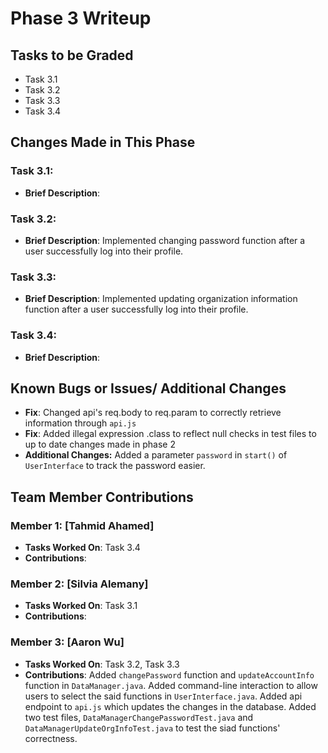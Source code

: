 # Phase 3 Writeup

## Tasks to be Graded
- Task 3.1
- Task 3.2
- Task 3.3
- Task 3.4


## Changes Made in This Phase

### Task 3.1:
- **Brief Description**: 
  
### Task 3.2:
- **Brief Description**: Implemented changing password function after a user successfully log into their profile.
  
### Task 3.3:
- **Brief Description**: Implemented updating organization information function after a user successfully log into their profile.

### Task 3.4:
- **Brief Description**: 

## Known Bugs or Issues/ Additional Changes
- **Fix**: Changed api's req.body to req.param to correctly retrieve information through `api.js`
- **Fix**: Added illegal expression .class to reflect null checks in test files to up to date changes made in phase 2
- **Additional Changes:** Added a parameter `password` in `start()` of `UserInterface` to track the password easier.

## Team Member Contributions
### Member 1: [Tahmid Ahamed]
- **Tasks Worked On**: Task 3.4
- **Contributions**: 

### Member 2: [Silvia Alemany] 
- **Tasks Worked On**: Task 3.1
- **Contributions**: 

### Member 3: [Aaron Wu]
- **Tasks Worked On**: Task 3.2, Task 3.3
- **Contributions**: Added `changePassword` function and `updateAccountInfo` function in `DataManager.java`. Added command-line interaction to allow users to select the said functions in `UserInterface.java`. Added api endpoint to `api.js` which updates the changes in the database. Added two test files, `DataManagerChangePasswordTest.java` and `DataManagerUpdateOrgInfoTest.java` to test the siad functions' correctness.
